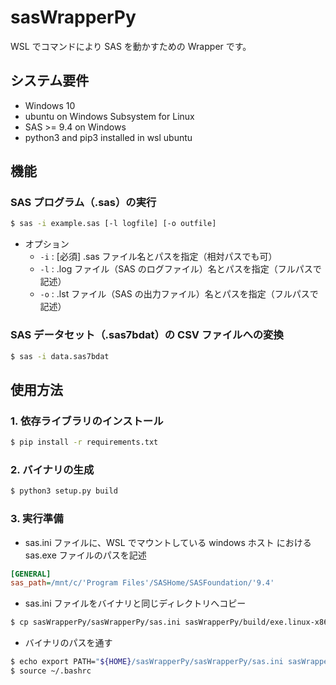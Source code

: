 # sasWrapperPy
WSL でコマンドにより SAS を動かすための Wrapper です。

## システム要件
- Windows 10
- ubuntu on Windows Subsystem for Linux
- SAS >= 9.4 on Windows
- python3 and pip3 installed in wsl ubuntu

## 機能
### SAS プログラム（.sas）の実行
```bash
$ sas -i example.sas [-l logfile] [-o outfile]
```

- オプション
    - `-i` : [必須] .sas ファイル名とパスを指定（相対パスでも可）
    - `-l` : .log ファイル（SAS のログファイル）名とパスを指定（フルパスで記述）
    - `-o` : .lst ファイル（SAS の出力ファイル）名とパスを指定（フルパスで記述）

### SAS データセット（.sas7bdat）の CSV ファイルへの変換
```bash
$ sas -i data.sas7bdat
```

## 使用方法
### 1. 依存ライブラリのインストール
```bash
$ pip install -r requirements.txt
```

### 2. バイナリの生成
```bash
$ python3 setup.py build
```

### 3. 実行準備
- sas.ini ファイルに、WSL でマウントしている windows ホスト における sas.exe ファイルのパスを記述
```sas.ini
[GENERAL]
sas_path=/mnt/c/'Program Files'/SASHome/SASFoundation/'9.4'
```

- sas.ini ファイルをバイナリと同じディレクトリへコピー
```bash
$ cp sasWrapperPy/sasWrapperPy/sas.ini sasWrapperPy/build/exe.linux-x86_64-3.6/
```

- バイナリのパスを通す
```bash
$ echo export PATH="${HOME}/sasWrapperPy/sasWrapperPy/sas.ini sasWrapperPy/build/exe.linux-x86_64-3.6/:$PATH" >> ~/.bashrc
$ source ~/.bashrc
```
